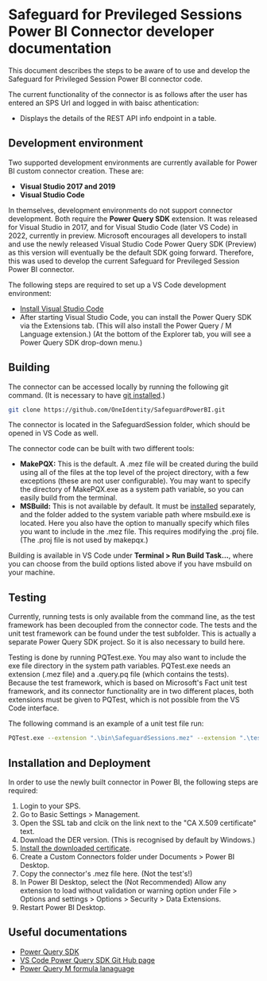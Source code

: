 # Safeguard for Previleged Sessions Power BI Connector developer documentation

This document describes the steps to be aware of to use and develop the Safeguard for Privileged Session Power BI connector code.

The current functionality of the connector is as follows after the user has entered an SPS Url and logged in with baisc athentication:

- Displays the details of the REST API info endpoint in a table.

## Development environment

Two supported development environments are currently available for Power BI custom connector creation. These are:

-  **Visual Studio 2017 and 2019**
-  **Visual Studio Code**

In themselves, development environments do not support connector development. Both require the **Power Query SDK** extension. It was released for Visual Studio in 2017, and for Visual Studio Code (later VS Code) in 2022, currently in preview. Microsoft encourages all developers to install and use the newly released Visual Studio Code Power Query SDK (Preview) as this version will eventually be the default SDK going forward. Therefore, this was used to develop the current Safeguard for Previleged Session Power BI connector.

The following steps are required to set up a VS Code development environment:

- [Install Visual Studio Code]
- After starting Visual Studio Code, you can install the Power Query SDK via the Extensions tab. (This will also install the Power Query / M Language extension.) (At the bottom of the Explorer tab, you will see a Power Query SDK drop-down menu.)

## Building

The connector can be accessed locally by running the following git command. (It is necessary to have [git installed].)

```sh
git clone https://github.com/OneIdentity/SafeguardPowerBI.git
```

The connector is located in the SafeguardSession folder, which should be opened in VS Code as well.

The connector code can be built with two different tools:

- **MakePQX:** This is the default. A .mez file will be created during the build using all of the files at the top level of the project directory, with a few exceptions (these are not user configurable). You may want to specify the directory of MakePQX.exe as a system path variable, so you can easily build from the terminal.
- **MSBuild:** This is not available by default. It must be [installed] separately, and the folder added to the system variable path where msbuild.exe is located. Here you also have the option to manually specify which files you want to include in the .mez file. This requires modifying the .proj file. (The .proj file is not used by makepqx.)

Building is available in VS Code under **Terminal > Run Build Task...**, where you can choose from the build options listed above if you have msbuild on your machine.

## Testing

Currently, running tests is only available from the command line, as the test framework has been decoupled from the connector code. The tests and the unit test framework can be found under the test subfolder. This is actually a separate Power Query SDK project. So it is also necessary to build here.

Testing is done by running PQTest.exe. You may also want to include the exe file directory in the system path variables. PQTest.exe needs an extension (.mez file) and a .query.pq file (which contains the tests). Because the test framework, which is based on Microsoft's Fact unit test framework, and its connector functionality are in two different places, both extensions must be given to PQTest, which is not possible from the VS Code interface.

The following command is an example of a unit test file run:

```sh
PQTest.exe --extension ".\bin\SafeguardSessions.mez" --extension ".\test\bin\UnitTestFramework.mez"  run-test -q ".\test\TestBasicAuthentication.query.pq" --prettyPrint
```

## Installation and Deployment

In order to use the newly built connector in Power BI, the following steps are required:

1. Login to your SPS.
2. Go to Basic Settings > Management.
3. Open the SSL tab and clcik on the link next to the "CA X.509 certificate"  text.
4. Download the DER version. (This is recognised by default by Windows.)
5. [Install the downloaded certificate].
6. Create a Custom Connectors folder under Documents > Power BI Desktop.
7. Copy the connector's .mez file here. (Not the test's!)
8. In Power BI Desktop, select the (Not Recommended) Allow any extension to load without validation or warning option under File > Options and settings > Options > Security > Data Extensions.
9. Restart Power BI Desktop.

## Useful documentations

- [Power Query SDK]
- [VS Code Power Query SDK Git Hub page]
- [Power Query M formula lanaguage]

[Install Visual Studio Code]: <https://code.visualstudio.com/>
[git installed]: <https://git-scm.com/downloads>
[installed]: <https://github.com/microsoft/vscode-powerquery-sdk/issues/192#issuecomment-1311882460>
[Install the downloaded certificate]: <https://learn.microsoft.com/en-us/troubleshoot/windows-server/windows-security/install-imported-certificates>
[Power Query SDK]: <https://learn.microsoft.com/en-us/power-query/installingsdk>
[VS Code Power Query SDK Git Hub page]: <https://github.com/microsoft/vscode-powerquery-sdk/>
[Power Query M formula lanaguage]: <https://learn.microsoft.com/en-us/powerquery-m/>
